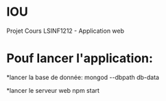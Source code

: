# IOU
Projet Cours LSINF1212 - Application web

# Pouf lancer l'application:

*lancer la base de donnée:
mongod --dbpath db-data

*lancer le serveur web
npm start


